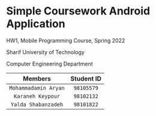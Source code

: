 # Simple Coursework Android Application
HW1, Mobile Programming Course, Spring 2022

Sharif University of Technology

Computer Engineering Department

| Members | Student ID |
| :---:   |  :---:     |
| `Mohammadamin Aryan`  | `98105579`  |
| `Karaneh Keypour`  | `98102132`  |
| `Yalda Shabanzadeh` | `98101822`  |